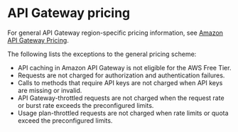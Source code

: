# API Gateway pricing<a name="api-gateway-pricing"></a>

 For general API Gateway region\-specific pricing information, see [Amazon API Gateway Pricing](https://aws.amazon.com/api-gateway/pricing/)\. 

The following lists the exceptions to the general pricing scheme:
+ API caching in Amazon API Gateway is not eligible for the AWS Free Tier\.
+ Requests are not charged for authorization and authentication failures\.
+ Calls to methods that require API keys are not charged when API keys are missing or invalid\.
+ API Gateway\-throttled requests are not charged when the request rate or burst rate exceeds the preconfigured limits\.
+ Usage plan\-throttled requests are not charged when rate limits or quota exceed the preconfigured limits\.